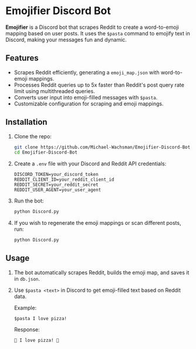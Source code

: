 # Emojifier Discord Bot

**Emojifier** is a Discord bot that scrapes Reddit to create a word-to-emoji mapping based on user posts. It uses the `$pasta` command to emojify text in Discord, making your messages fun and dynamic.

## Features

- Scrapes Reddit efficiently, generating a `emoji_map.json` with word-to-emoji mappings.
- Processes Reddit queries up to 5x faster than Reddit's post query rate limit using multithreaded queries.
- Converts user input into emoji-filled messages with `$pasta`.
- Customizable configuration for scraping and emoji mappings.

## Installation

1. Clone the repo:

    ```bash
    git clone https://github.com/Michael-Wachsman/Emojifier-Discord-Bot/tree/main
    cd Emojifier-Discord-Bot
    ```

2. Create a `.env` file with your Discord and Reddit API credentials:

    ```
    DISCORD_TOKEN=your_discord_token
    REDDIT_CLIENT_ID=your_reddit_client_id
    REDDIT_SECRET=your_reddit_secret
    REDDIT_USER_AGENT=your_user_agent
    ```

3. Run the bot:

    ```bash
    python Discord.py
    ```

4. If you wish to regenerate the emoji mappings or scan different posts, run:

    ```bash
    python Discord.py
    ```

## Usage

1. The bot automatically scrapes Reddit, builds the emoji map, and saves it in `db.json`.
2. Use `$pasta <text>` in Discord to get emoji-filled text based on Reddit data.

    Example:

    ```
    $pasta I love pizza!
    ```

    Response:

    ```
    🍕 I love pizza! 🍕
    ```

